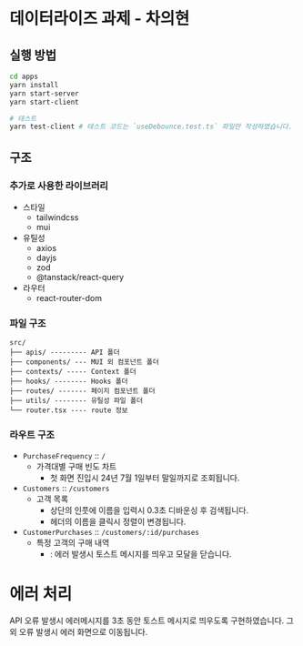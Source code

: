# 데이터라이즈 과제 - 차의현

## 실행 방법

```bash
cd apps
yarn install
yarn start-server
yarn start-client

# 테스트
yarn test-client # 테스트 코드는 `useDebounce.test.ts` 파일만 작성하였습니다.
```

## 구조

### 추가로 사용한 라이브러리

- 스타일
  - tailwindcss
  - mui
- 유틸성
  - axios
  - dayjs
  - zod
  - @tanstack/react-query
- 라우터
  - react-router-dom

### 파일 구조

```
src/
├── apis/ --------- API 폴더
├── components/ --- MUI 외 컴포넌트 폴더
├── contexts/ ----- Context 폴더
├── hooks/ -------- Hooks 폴더
├── routes/ ------- 페이지 컴포넌트 폴더
├── utils/ -------- 유틸성 파일 폴더
└── router.tsx ---- route 정보
```

### 라우트 구조

- `PurchaseFrequency` :: `/`
  - 가격대별 구매 빈도 차트
    - 첫 화면 진입시 24년 7월 1일부터 말일까지로 조회됩니다.
- `Customers` :: `/customers`
  - 고객 목록
    - 상단의 인풋에 이름을 입력시 0.3초 디바운싱 후 검색됩니다.
    - 헤더의 이름을 클릭시 정렬이 변경됩니다.
- `CustomerPurchases` :: `/customers/:id/purchases`
  - 특정 고객의 구매 내역
    -  : 에러 발생시 토스트 메시지를 띄우고 모달을 닫습니다.

# 에러 처리

API 오류 발생시 에러메시지를 3초 동안 토스트 메시지로 띄우도록 구현하였습니다.
그 외 오류 발생시 에러 화면으로 이동됩니다.

